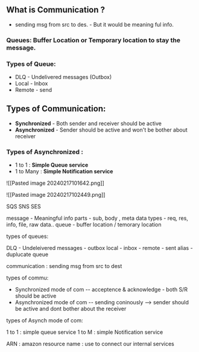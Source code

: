 
## What is Communication ?
 - sending msg from src to des. - But it would be meaning ful info.

### Queues:  **Buffer Location or Temporary location to stay the message.**
### Types of Queue:  
 - DLQ - Undelivered messages (Outbox)
 - Local - Inbox
 - Remote - send

## Types of Communication:

- **Synchronized** - Both sender and receiver should be active
- **Asynchronized** - Sender should be active and won't be bother about receiver

### Types of Asynchronized : 

-  1 to 1 : **Simple Queue service**
- 1 to Many : **Simple Notification service**

![[Pasted image 20240217101642.png]]


![[Pasted image 20240217102449.png]]



SQS SNS SES


message - Meaningful info 
parts - sub, body , meta data
types - req, res, info, file, raw data..
queue - buffer location / temorary location

types of queues: 
    
DLQ - Undeleivered messages - outbox
local - inbox - 
remote - sent
alias - duplucate queue


communication : sending msg from src to dest

types of commu:

  - Synchronized mode of com   -- acceptence & acknowledge  - both S/R should be active
  - Asynchronized mode of com  -- sending coninously --> sender should be active and dont bother about the receiver

types of Asynch mode of com:

1 to 1 : simple queue service
1 to M : simple Notification service

ARN : amazon resource name : use to connect our internal services


